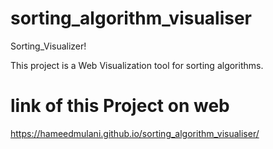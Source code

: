 # sorting_algorithm_visualiser
Sorting_Visualizer!

This project is a Web Visualization tool for sorting algorithms.


# link of this Project on web
https://hameedmulani.github.io/sorting_algorithm_visualiser/
